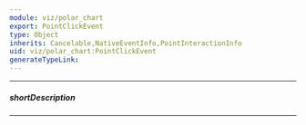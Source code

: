 ```yaml
---
module: viz/polar_chart
export: PointClickEvent
type: Object
inherits: Cancelable,NativeEventInfo,PointInteractionInfo
uid: viz/polar_chart:PointClickEvent
generateTypeLink: 
---
```

---
##### shortDescription
<!-- Description goes here -->

---
<!-- Description goes here -->